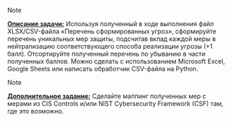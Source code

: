 > [!Note]
> <ins>**Описание задачи:**</ins>
Используя полученный в ходе выполнения файл XLSX/CSV-файла «Перечень сформированных угроз», сформируйте перечень уникальных мер защиты, подсчитав вклад каждой меры в нейтрализацию соответствующего способа реализации угрозы (+1 балл). Отсортируйте полученный перечень по убыванию в части полученных баллов. Можно сделать с использованием Microsoft Excel, Google Sheets или написать обработчик CSV-файла на Python.  



> [!Note]
> <ins>**Дополнительное задание:**</ins>
> Сделайте маппинг полученных мер с мерами из CIS Controls и/или NIST Cybersecurity Framework (CSF) там, где это возможно.
